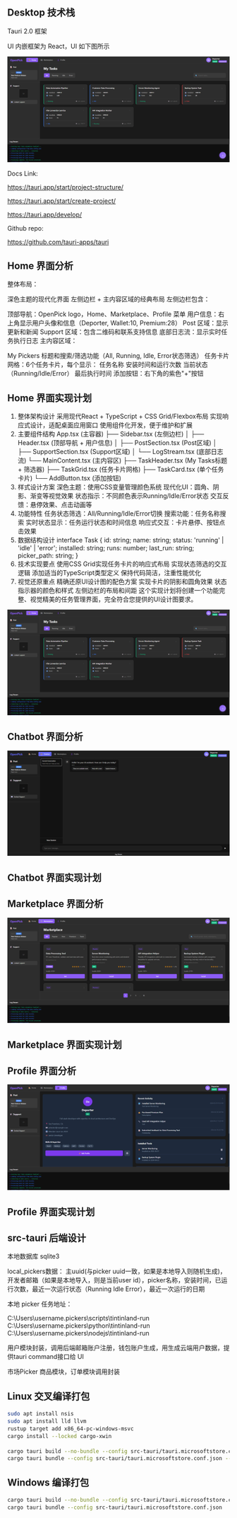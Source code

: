 ## Desktop 技术栈

Tauri 2.0 框架

UI 内嵌框架为 React，UI 如下图所示

![alt text](home.jpg)

Docs Link: 

https://tauri.app/start/project-structure/

https://tauri.app/start/create-project/

https://tauri.app/develop/

Github repo: 

https://github.com/tauri-apps/tauri


## Home 界面分析

整体布局：

深色主题的现代化界面
左侧边栏 + 主内容区域的经典布局
左侧边栏包含：

顶部导航：OpenPick logo，Home、Marketplace、Profile 菜单
用户信息：右上角显示用户头像和信息（Deporter, Wallet:10, Premium:28）
Post 区域：显示更新和新闻
Support 区域：包含二维码和联系支持信息
底部日志流：显示实时任务执行日志
主内容区域：

My Pickers 标题和搜索/筛选功能（All, Running, Idle, Error状态筛选）
任务卡片网格：6个任务卡片，每个显示：
任务名称
安装时间和运行次数
当前状态（Running/Idle/Error）
最后执行时间
添加按钮：右下角的紫色"+"按钮

## Home 界面实现计划
1. 整体架构设计
采用现代React + TypeScript + CSS Grid/Flexbox布局
实现响应式设计，适配桌面应用窗口
使用组件化开发，便于维护和扩展
2. 主要组件结构
App.tsx (主容器)
├── Sidebar.tsx (左侧边栏)
│   ├── Header.tsx (顶部导航 + 用户信息)
│   ├── PostSection.tsx (Post区域)
│   ├── SupportSection.tsx (Support区域)
│   └── LogStream.tsx (底部日志流)
└── MainContent.tsx (主内容区)
    ├── TaskHeader.tsx (My Tasks标题 + 筛选器)
    ├── TaskGrid.tsx (任务卡片网格)
    ├── TaskCard.tsx (单个任务卡片)
    └── AddButton.tsx (添加按钮)
3. 样式设计方案
深色主题：使用CSS变量管理颜色系统
现代化UI：圆角、阴影、渐变等视觉效果
状态指示：不同颜色表示Running/Idle/Error状态
交互反馈：悬停效果、点击动画等
4. 功能特性
任务状态筛选：All/Running/Idle/Error切换
搜索功能：任务名称搜索
实时状态显示：任务运行状态和时间信息
响应式交互：卡片悬停、按钮点击效果
5. 数据结构设计
interface Task {
  id: string;
  name: string;
  status: 'running' | 'idle' | 'error';
  installed: string;
  runs: number;
  last_run: string;
  picker_path: string;
}
6. 技术实现要点
使用CSS Grid实现任务卡片的响应式布局
实现状态筛选的交互逻辑
添加适当的TypeScript类型定义
保持代码简洁，注重性能优化
7. 视觉还原重点
精确还原UI设计图的配色方案
实现卡片的阴影和圆角效果
状态指示器的颜色和样式
左侧边栏的布局和间距
这个实现计划将创建一个功能完整、视觉精美的任务管理界面，完全符合您提供的UI设计图要求。

![](./home.jpg)

## Chatbot 界面分析

![](./chatbot.jpg)

<!-- todo! -->

## Chatbot 界面实现计划

<!-- todo! -->

## Marketplace 界面分析

![](./marketplace.jpg)

<!-- todo! -->

## Marketplace 界面实现计划

<!-- todo! -->

## Profile 界面分析

![](./profile.jpg)

<!-- todo! -->

## Profile 界面实现计划

<!-- todo! -->

## src-tauri 后端设计

本地数据库 sqlite3

local_pickers数据： 主uuid(与picker uuid一致，如果是本地导入则随机生成)，开发者邮箱（如果是本地导入，则是当前user id），picker名称，安装时间，已运行次数，最近一次运行状态（Running Idle Error），最近一次运行的日期

本地 picker 任务地址：

C:\Users\username\.pickers\scripts\tintinland-run
C:\Users\username\.pickers\python\tintinland-run
C:\Users\username\.pickers\nodejs\tintinland-run

用户模块封装，调用后端邮箱账户注册，钱包账户生成，用生成云端用户数据，提供tauri command接口给 UI

市场Picker 商品模块，订单模块调用封装

## Linux 交叉编译打包

```bash
sudo apt install nsis
sudo apt install lld llvm
rustup target add x86_64-pc-windows-msvc
cargo install --locked cargo-xwin

cargo tauri build --no-bundle --config src-tauri/tauri.microsoftstore.conf.json --runner cargo-xwin --target x86_64-pc-windows-msvc
cargo tauri bundle --config src-tauri/tauri.microsoftstore.conf.json --target x86_64-pc-windows-msvc
```

## Windows 编译打包

```bash
cargo tauri build --no-bundle --config src-tauri/tauri.microsoftstore.conf.json
cargo tauri bundle --config src-tauri/tauri.microsoftstore.conf.json
```
